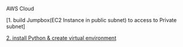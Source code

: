 AWS Cloud

[1. build Jumpbox(EC2 Instance in public subnet) to access to Private subnet]

[2. install Python & create virtual environment](https://github.com/Yunmi0310/Amazon-AWS/tree/master/PYTHON)




